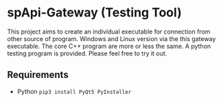 # spApi-Gateway (Testing Tool)
This project aims to create an individual executable for connection from other source of program. Windows and Linux version via the this gateway executable. The core C++ program are more or less the same. A python testing program is provided. Please feel free to try it out.

## Requirements
* Python `pip3 install PyQt5 PyInstaller`